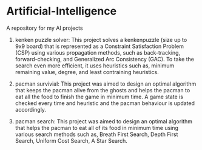 # Artificial-Intelligence
A repository for my AI projects

1. kenken puzzle solver:
This project solves a kenkenpuzzle (size up to 9x9 board) that is represented as a Constraint Satisfaction Problem (CSP) 
using various propagation methods, such as back-tracking, forward-checking, and Generalized Arc Consistency (GAC). To take the
search even more efficient, it uses heuristics such as, minimum remaining value, degree, and least contraining heuristics.

2. pacman survivial:
This project was aimed to design an optimal algorithm that keeps the pacman alive from the ghosts and helps the pacman to eat
all the food to finish the game in minimum time. A game state is checked every time and heuristic and the pacman behaviour 
is updated accordingly.

3. pacman search:
This project was aimed to design an optimal algorithm that helps the pacman to eat all of its food in minimum time using
various search methods such as, Breath First Search, Depth First Search, Uniform Cost Search, A Star Search.
